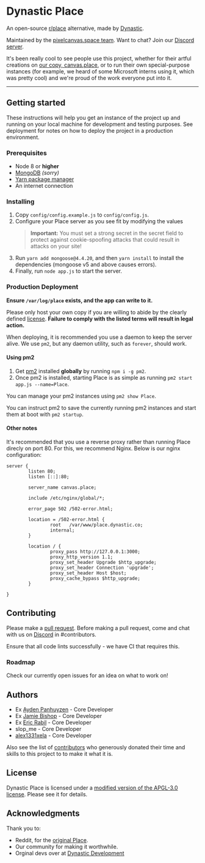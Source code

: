 # Dynastic Place

An open-source [r/place](https://reddit.com/r/place) alternative, made by [Dynastic](https://dynastic.co).

Maintained by the [pixelcanvas.space team](http://pixelcanvas.space). Want to chat? Join our [Discord server](https://discord.gg/CgC8FTg).

It's been really cool to see people use this project, whether for their artful creations on [our copy, canvas.place](https://canvas.place), or to run their own special-purpose instances (for example, we heard of some Microsoft interns using it, which was pretty cool) and we're proud of the work everyone put into it.

---

## Getting started

These instructions will help you get an instance of the project up and running on your local machine for development and testing purposes. See deployment for notes on how to deploy the project in a production environment.

### Prerequisites

* Node 8 or **higher**
* [MongoDB](https://www.mongodb.com) *(sorry)*
* [Yarn package manager](https://www.yarnpkg.com)
* An internet connection

### Installing

1. Copy `config/config.example.js` to `config/config.js`.
2. Configure your Place server as you see fit by modifying the values
   > **Important:** You must set a strong secret in the secret field to protect against cookie-spoofing attacks that could result in attacks on your site!
3. Run `yarn add mongoose@4.4.20`, and then `yarn install` to install the dependencies (mongoose v5 and above causes errors).
4. Finally, run `node app.js` to start the server.

### Production Deployment

**Ensure `/var/log/place` exists, and the app can write to it.**

Please only host your own copy if you are willing to abide by the clearly defined [license](https://github.com/dynastic/place/blob/master/LICENSE). **Failure to comply with the listed terms will result in legal action.**

When deploying, it is recommended you use a daemon to keep the server alive. We use `pm2`, but any daemon utility, such as `forever`, should work.

#### Using pm2

1. Get [pm2](http://pm2.keymetrics.io) installed **globally** by running `npm i -g pm2`.
2. Once pm2 is installed, starting Place is as simple as running `pm2 start app.js --name=Place`.

You can manage your pm2 instances using `pm2 show Place`.

You can instruct pm2 to save the currently running pm2 instances and start them at boot with `pm2 startup`.

#### Other notes

It's recommended that you use a reverse proxy rather than running Place direcly on port 80. For this, we recommend Nginx. Below is our nginx configuration:

```nginx
server {
        listen 80;
        listen [::]:80;

        server_name canvas.place;

        include /etc/nginx/global/*;

        error_page 502 /502-error.html;

        location = /502-error.html {
                root   /var/www/place.dynastic.co;
                internal;
        }

        location / {
                proxy_pass http://127.0.0.1:3000;
                proxy_http_version 1.1;
                proxy_set_header Upgrade $http_upgrade;
                proxy_set_header Connection 'upgrade';
                proxy_set_header Host $host;
                proxy_cache_bypass $http_upgrade;
        }

}
```

## Contributing 

Please make a [pull request](/https://github.com/dynastic/place/pulls). Before making a pull request, come and chat with us on [Discord](https://discord.gg/CgC8FTg) in #contributors.

Ensure that all code lints successfully - we have CI that requires this.

### Roadmap

Check our currently open issues for an idea on what to work on!

## Authors

* Ex [Ayden Panhuyzen](https://ayden.dev) - Core Developer
* Ex [Jamie Bishop](https://twitter.com/jamiebishop123) - Core Developer
* Ex [Eric Rabil](https://twitter.com/ericrabil) - Core Developer
* slop_me - Core Developer
* [alex1331xela](https://twitter.com/alex1331xela) - Core Developer

Also see the list of [contributors](https://www.github.com/dynastic/place/contributors) who generously donated their time and skills to this project to to make it what it is.

## License

Dynastic Place is licensed under a [modified version of the APGL-3.0 license](https://github.com/dynastic/place/blob/master/LICENSE). Please see it for details.

## Acknowledgments

Thank you to:
* Reddit, for the [original Place](https://reddit.com/r/place).
* Our community for making it worthwhile.
* Orginal devs over at [Dynastic Development](https://dynastic.co)

